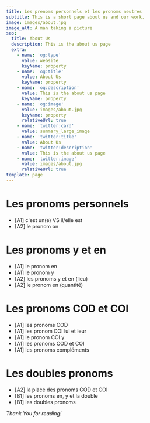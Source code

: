 ```yaml
---
title: Les prenoms personnels et les pronoms neutres
subtitle: This is a short page about us and our work.
image: images/about.jpg
image_alt: A man taking a picture
seo:
  title: About Us
  description: This is the about us page
  extra:
    - name: 'og:type'
      value: website
      keyName: property
    - name: 'og:title'
      value: About Us
      keyName: property
    - name: 'og:description'
      value: This is the about us page
      keyName: property
    - name: 'og:image'
      value: images/about.jpg
      keyName: property
      relativeUrl: true
    - name: 'twitter:card'
      value: summary_large_image
    - name: 'twitter:title'
      value: About Us
    - name: 'twitter:description'
      value: This is the about us page
    - name: 'twitter:image'
      value: images/about.jpg
      relativeUrl: true
template: page
---
```


# Les pronoms personnels
 + [A1] c'est un(e) VS il/elle est
 + [A2] le pronom on


# Les pronoms y et en
 + [A1] le pronom en
 + [A1] le pronom y
 + [A2] les pronoms y et en (lieu)
 + [A2] le pronom en (quantité)

# Les pronoms COD et COI
 + [A1] les pronoms COD
 + [A1] les pronom COI lui et leur
 + [A1] le pronom COI y
 + [A1] les pronoms COD et COI
 + [A1] les pronoms compléments

# Les doubles pronoms
 + [A2] la place des pronoms COD et COI
 + [B1] les pronoms en, y et la double
 + [B1] les doubles pronoms

*Thank You for reading!*
